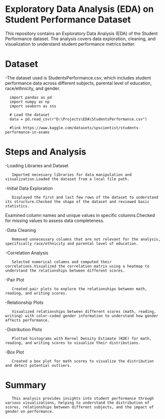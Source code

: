 # Exploratory Data Analysis (EDA) on Student Performance Dataset

This repository contains an Exploratory Data Analysis (EDA) of the Student Performance dataset. The analysis covers data exploration, cleaning, and visualization to understand student performance metrics better.

# Dataset
 -The dataset used is StudentsPerformance.csv, which includes student performance data across different subjects, parental level of education, race/ethnicity, and gender.

      import pandas as pd
      import numpy as np
      import seaborn as sns

      # Load the dataset
      data = pd.read_csv(r"D:\Projects\EDA\StudentsPerformance.csv")

      #link https://www.kaggle.com/datasets/spscientist/students-performance-in-exams




# Steps and Analysis

 -Loading Libraries and Dataset
       
       Imported necessary libraries for data manipulation and visualization.Loaded the dataset from a local file path.
       
 -Initial Data Exploration
       
       Displayed the first and last few rows of the dataset to understand its structure.Checked the shape of the dataset and reviewed basic statistics.
Examined column names and unique values in specific columns.Checked for missing values to assess data completeness.

 -Data Cleaning
       
       Removed unnecessary columns that are not relevant for the analysis, specifically race/ethnicity and parental level of education.
 
 -Correlation Analysis
       
       Selected numerical columns and computed their correlations.Visualized the correlation matrix using a heatmap to understand the relationships between different scores.
 
 -Pair Plot
       
       Created pair plots to explore the relationships between math, reading, and writing scores.
 
 -Relationship Plots
       
       Visualized relationships between different scores (math, reading, writing) with color-coded gender information to understand how gender affects performance.
 
 -Distribution Plots
       
       Plotted histograms with Kernel Density Estimate (KDE) for math, reading, and writing scores to visualize their distributions.
 
 -Box Plot
       
       Created a box plot for math scores to visualize the distribution and detect potential outliers.
       
# Summary

       This analysis provides insights into student performance through various visualizations, helping to understand the distribution of scores, relationships between different subjects, and the impact of gender on performance.
